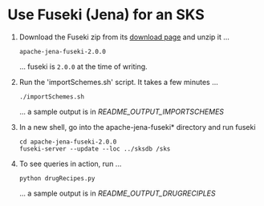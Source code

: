 # Use Fuseki (Jena) for an SKS

  1. Download the Fuseki zip from its [download page](http://jena.apache.org/download/#apache-jena-fuseki) and unzip it ...

         apache-jena-fuseki-2.0.0

     ... fuseki is `2.0.0` at the time of writing.

  2. Run the 'importSchemes.sh' script. It takes a few minutes ...

         ./importSchemes.sh

     ... a sample output is in _README_OUTPUT_IMPORTSCHEMES_

  3. In a new shell, go into the apache-jena-fuseki* directory and run fuseki

         cd apache-jena-fuseki-2.0.0
         fuseki-server --update --loc ../sksdb /sks

  4. To see queries in action, run ...

         python drugRecipes.py 

     ... a sample output is in _README_OUTPUT_DRUGRECIPLES_

